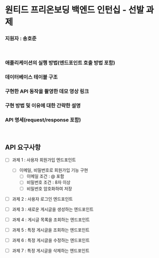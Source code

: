 # 원티드 프리온보딩 백엔드 인턴십 - 선발 과제

### 지원자 : 송호준

<br>

### 애플리케이션의 실행 방법(엔드포인트 호출 방법 포함)

### 데이터베이스 테이블 구조

### 구현한 API 동작을 촬영한 데모 영상 링크

### 구현 방법 및 이유에 대한 간략한 설명

### API 명세(request/response 포함)

<br>

## API 요구사항

- [ ] 과제 1 : 사용자 회원가입 엔드포인트
  - [ ] 이메일, 비밀번호로 회원가입 기능 구현
    - [ ] 이메일 조건 : @ 포함
    - [ ] 비밀번호 조건 : 8자 이상
    - [ ] 비밀번호 암호화하여 저장
- [ ] 과제 2 : 사용자 로그인 엔드포인트

- [ ] 과제 3 : 새로운 게시글을 생성하는 엔드포인트
 
- [ ] 과제 4 : 게시글 목록을 조회하는 엔드포인트
 
- [ ] 과제 5 : 특정 게시글을 조회하는 엔드포인트

- [ ] 과제 6 : 특정 게시글을 수정하는 엔드포인트
 
- [ ] 과제 7 : 특정 게시글을 삭제하는 엔드포인트
